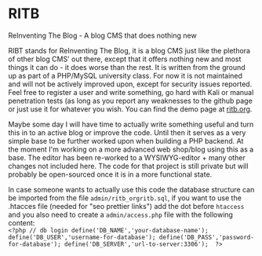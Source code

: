 # RITB
ReInventing The Blog - A blog CMS that does nothing new

RIBT stands for ReInventing The Blog, it is a blog CMS just like the plethora of other blog CMS' out there, except that it offers nothing new and most things it can do - it does worse than the rest. It is written from the ground up as part of a PHP/MySQL university class. For now it is not maintained and will not be actively improved upon, except for security issues reported. Feel free to register a user and write something, go hard with Kali or manual penetration tests (as long as you report any weaknesses to the github page or just use it for whatever you wish. You can find the demo page at [ritb.org](https://www.ritb.org).

Maybe some day I will have time to actually write something useful and turn this in to an active blog or improve the code. Until then it serves as a very simple base to be further worked upon when building a PHP backend. At the moment I'm working on a more advanced web shop/blog using this as a base. The editor has been re-worked to a WYSIWYG-editor + many other changes not included here. The code for that project is still private but will probably be open-sourced once it is in a more functional state.

In case someone wants to actually use this code the database structure can be imported from the file `admin/ritb_orgritb.sql`, if you want to use the .htacces file (needed for "seo prettier links") add the dot before `htaccess` and you also need to create a `admin/access.php` file with the following content:  
`<?php
// db login
    define('DB_NAME','your-database-name');
    define('DB_USER','username-for-database');
    define('DB_PASS','password-for-database');
    define('DB_SERVER','url-to-server:3306'); 
?>`